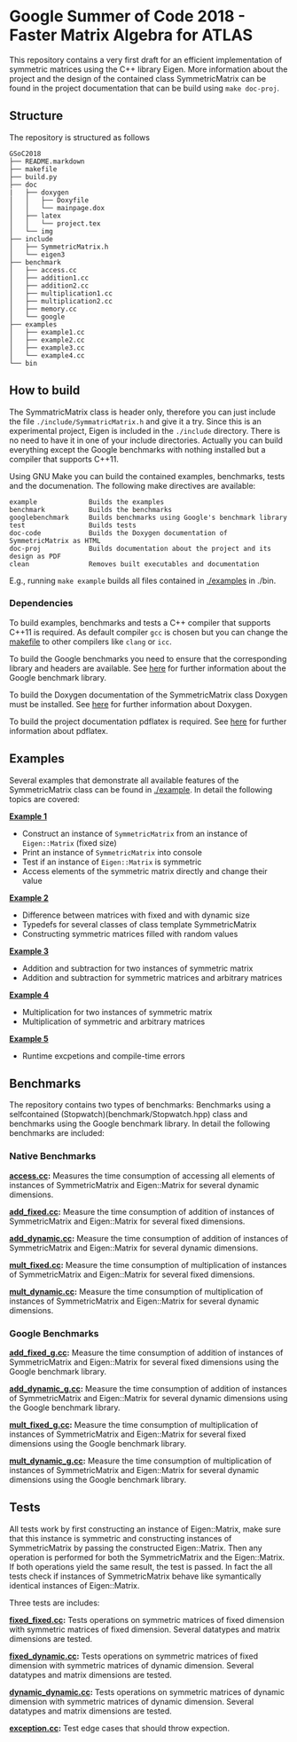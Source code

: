 # Google Summer of Code 2018 - Faster Matrix Algebra for ATLAS #

This repository contains a very first draft for an efficient implementation of symmetric matrices using the C++ library Eigen. More information about the project and the design of the contained class SymmetricMatrix can be found in the project documentation that can be build using ``make doc-proj``.

## Structure ##

The repository is structured as follows

    GSoC2018
    ├── README.markdown             
    ├── makefile 
    ├── build.py                  
    ├── doc     
    |   ├── doxygen
    │   │   ├── Doxyfile
    │   │   └── mainpage.dox   
    │   ├── latex
    │   │   └── project.tex
    │   └── img
    ├── include
    │   ├── SymmetricMatrix.h
    │   └── eigen3
    ├── benchmark
    │   ├── access.cc
    │   ├── addition1.cc
    │   ├── addition2.cc
    │   ├── multiplication1.cc
    │   ├── multiplication2.cc
    │   ├── memory.cc
    │   └── google
    ├── examples
    │   ├── example1.cc
    │   ├── example2.cc
    │   ├── example3.cc
    │   └── example4.cc
    └── bin

## How to build ##

The SymmatricMatrix class is header only, therefore you can just include the file ``./include/SymmatricMatrix.h`` and give it a try.
Since this is an experimental project, Eigen is included in the ``./include`` directory. There is no need to have it in one of your include directories. Actually you can build everything except the Google benchmarks with nothing installed but a compiler that supports C++11.

Using GNU Make you can build the contained examples, benchmarks, tests and the documenation. The following make directives are available:

    example             Builds the examples
    benchmark           Builds the benchmarks
    googlebenchmark     Builds benchmarks using Google's benchmark library
    test                Builds tests
    doc-code            Builds the Doxygen documentation of SymmetricMatrix as HTML
    doc-proj            Builds documentation about the project and its design as PDF
    clean               Removes built executables and documentation

E.g., running ``make example`` builds all files contained in [./examples](./examples) in ./bin. 

### Dependencies ###

To build examples, benchmarks and tests a C++ compiler that supports C++11 is required. As default compiler ``gcc`` is chosen but you can change the [makefile](makefile) to other compilers like ``clang`` or ``icc``.

To build the Google benchmarks you need to ensure that the corresponding library and headers are available. See [here](https://github.com/google/benchmark) for further information about the Google benchmark library.

To build the Doxygen documentation of the SymmetricMatrix class Doxygen must be installed. See [here](https://www.stack.nl/~dimitri/doxygen/) for further information about Doxygen.

To build the project documentation pdflatex is required. See [here](https://www.tug.org/applications/pdftex/) for further information about pdflatex.

## Examples ##

Several examples that demonstrate all available features of the SymmetricMatrix class can be found in [./example](./example). In detail the following topics are covered:

**[Example 1](./examples/example1.cc)**
- Construct an instance of ``SymmetricMatrix`` from an instance of ``Eigen::Matrix`` (fixed size)
- Print an instance of ``SymmetricMatrix`` into console
- Test if an instance of ``Eigen::Matrix`` is symmetric
- Access elements of the symmetric matrix directly and change their value

**[Example 2](./examples/example2.cc)**
- Difference between matrices with fixed and with dynamic size
- Typedefs for several classes of class template SymmetricMatrix
- Constructing symmetric matrices filled with random values

**[Example 3](./examples/example3.cc)**
- Addition and subtraction for two instances of symmetric matrix
- Addition and subtraction for symmetric matrices and arbitrary matrices

**[Example 4](./examples/example4.cc)**
- Multiplication for two instances of symmetric matrix
- Multiplication of symmetric and arbitrary matrices

**[Example 5](./examples/example5.cc)**
- Runtime excpetions and compile-time errors

## Benchmarks ##

The repository contains two types of benchmarks: Benchmarks using a selfcontained (Stopwatch)(benchmark/Stopwatch.hpp) class and benchmarks using the Google benchmark library. In detail the following benchmarks are included:

### Native Benchmarks ###

**[access.cc](benchmark/access.cc):** Measures the time consumption of accessing all elements of instances of SymmetricMatrix and Eigen::Matrix for several dynamic dimensions.

**[add_fixed.cc](benchmark/add_fixed.cc):** Measure the time consumption of addition of instances of SymmetricMatrix and Eigen::Matrix for several fixed dimensions.

**[add_dynamic.cc](benchmark/add_dynamic.cc):** Measure the time consumption of addition of instances of SymmetricMatrix and Eigen::Matrix for several dynamic dimensions.

**[mult_fixed.cc](benchmark/mult_fixed.cc):** Measure the time consumption of multiplication of instances of SymmetricMatrix and Eigen::Matrix for several fixed dimensions.

**[mult_dynamic.cc](benchmark/mult_dynamic.cc):** Measure the time consumption of multiplication of instances of SymmetricMatrix and Eigen::Matrix for several dynamic dimensions.

### Google Benchmarks ###

**[add_fixed_g.cc](googlebenchmark/add_fixed_g.cc):** Measure the time consumption of addition of instances of SymmetricMatrix and Eigen::Matrix for several fixed dimensions using the Google benchmark library.

**[add_dynamic_g.cc](googlebenchmark/add_dynamic.cc):** Measure the time consumption of addition of instances of SymmetricMatrix and Eigen::Matrix for several dynamic dimensions using the Google benchmark library.

**[mult_fixed_g.cc](googlebenchmark/mult_fixed_g.cc):** Measure the time consumption of multiplication of instances of SymmetricMatrix and Eigen::Matrix for several fixed dimensions using the Google benchmark library.

**[mult_dynamic_g.cc](googlebenchmark/mult_dynamic_g.cc):** Measure the time consumption of multiplication of instances of SymmetricMatrix and Eigen::Matrix for several dynamic dimensions using the Google benchmark library.

## Tests ##

All tests work by first constructing an instance of Eigen::Matrix, make sure that this instance is symmetric and constructing instances of SymmetricMatrix by passing the constructed Eigen::Matrix. Then any operation is performed for both the SymmetricMatrix and the Eigen::Matrix. If both operations yield the same result, the test is passed. In fact the all tests check if instances of SymmetricMatrix behave like symantically identical instances of Eigen::Matrix.

Three tests are includes:

**[fixed_fixed.cc](test/fixed_fixed.cc):** Tests operations on symmetric matrices of fixed dimension with symmetric matrices of fixed dimension. Several datatypes and matrix dimensions are tested.

**[fixed_dynamic.cc](test/fixed_fixed.cc):** Tests operations on symmetric matrices of fixed dimension with symmetric matrices of dynamic dimension. Several datatypes and matrix dimensions are tested.

**[dynamic_dynamic.cc](test/fixed_fixed.cc):** Tests operations on symmetric matrices of dynamic dimension with symmetric matrices of dynamic dimension. Several datatypes and matrix dimensions are tested.

**[exception.cc](test/exception.cc):** Test edge cases that should throw expection.